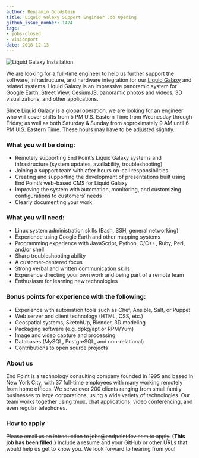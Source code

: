 ```yaml
---
author: Benjamin Goldstein
title: Liquid Galaxy Support Engineer Job Opening
github_issue_number: 1474
tags:
- jobs-closed
- visionport
date: 2018-12-13
---
```


<img src="/blog/2018/10/immersive_gis_job_opening/image-0.jpg" alt="Liquid Galaxy Installation" />

We are looking for a full-time engineer to help us further support the software, infrastructure, and hardware integration for our [Liquid Galaxy](https://www.visionport.com/) and related systems. Liquid Galaxy is an impressive panoramic system for Google Earth, Street View, CesiumJS, panoramic photos and videos, 3D visualizations, and other applications.

Since Liquid Galaxy is a global operation, we are looking for an engineer who will cover shifts from 5 PM U.S. Eastern Time from Wednesday through Friday; as well as both Saturday & Sunday from approximately 9 AM until 6 PM U.S. Eastern Time. These hours may have to be adjusted slightly.

### What you will be doing:

- Remotely supporting End Point’s Liquid Galaxy systems and infrastructure (system updates, availability, troubleshooting)
- Joining a support team with after hours on-call responsibilities
- Creating and supporting the development of presentations built using End Point’s web-based CMS for Liquid Galaxy
- Improving the system with automation, monitoring, and customizing configurations to customers’ needs
- Clearly documenting your work

### What you will need:

- Linux system administration skills (Bash, SSH, general networking)
- Experience using Google Earth and other mapping systems
- Programming experience with JavaScript, Python, C/C++, Ruby, Perl, and/or shell
- Sharp troubleshooting ability
- A customer-centered focus
- Strong verbal and written communication skills
- Experience directing your own work and being part of a remote team
- Enthusiasm for learning new technologies

### Bonus points for experience with the following:

- Experience with automation tools such as Chef, Ansible, Salt, or Puppet
- Web server and client technology (HTML, CSS, etc.)
- Geospatial systems, SketchUp, Blender, 3D modeling
- Packaging software (e.g. dpkg/apt or RPM/Yum)
- Image and video capture and processing
- Databases (MySQL, PostgreSQL, and non-relational)
- Contributions to open source projects

### About us

End Point is a technology consulting company founded in 1995 and based in New York City, with 37 full-time employees with many working remotely from home offices. We serve over 200 clients ranging from small family businesses to large corporations, using a wide variety of technologies. Our team works together using tmux, chat applications, video conferencing, and even regular telephones.

### How to apply

~~Please email us an introduction to jobs&#x40;endpointdev.com to apply.~~
**(This job has been filled.)**
Include a resume and your GitHub or other URLs that would help us get to know you. We look forward to hearing from you!
